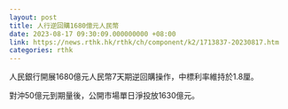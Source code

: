 ```yaml
---
layout: post
title: 人行逆回購1680億元人民幣
date: 2023-08-17 09:30:09.000000000 +08:00
link: https://news.rthk.hk/rthk/ch/component/k2/1713837-20230817.htm
categories: rthk
---
```


人民銀行開展1680億元人民幣7天期逆回購操作，中標利率維持於1.8厘。

對沖50億元到期量後，公開市場單日淨投放1630億元。
